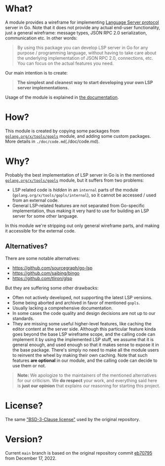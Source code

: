 # What?

A module provides a wireframe for implementing [Language Server protocol](https://langserver.org/) server in Go. Note
that it does not provide any actual end-user functionality, just a general wireframe: message types, JSON RPC 2.0
serialization, communication etc. In other words:

> By using this package you can develop LSP server in Go for any purpose / programming language, without having to take
> care about the underlying implementation of JSON RPC 2.0, connections, etc. You can focus on the actual features you
> need.

Our main intention is to create:

> **The simplest and cleanest way to start developing your own LSP server implementations.**

Usage of the module is explained in [the documentation](./doc/README.md).

# How?

This module is created by copying some packages from
[`golang.org/x/tools/gopls`](https://github.com/golang/tools/tree/master/gopls) module, and adding some custom packages.
More details in `./doc/code.md`(./doc/code.md).

# Why?

Probably the best implementation of LSP server in Go is in the mentioned
[`golang.org/x/tools/gopls`](https://github.com/golang/tools/tree/master/gopls) module, but it suffers from two
problems:

- LSP related code is _hidden_ in an `internal` parts of the module (`golang.org/x/tools/gopls/internal`), so it cannot
  be accessed / used from an external code.
- General LSP-related features are not separated from Go-specific implementation, thus making it very hard to use for
  building an LSP server for some other language.

In this module we're stripping out only general wireframe parts, and making it accessible for the external code.

## Alternatives?

There are some notable alternatives:

- https://github.com/sourcegraph/go-lsp
- https://github.com/saibing/bingo
- https://github.com/tliron/glsp

But they are suffering some other drawbacks:

- Often not actively developed, not supporting the latest LSP versions.
- Some being aborted and archived in favor of mentioned `gopls`.
- Usually lacking a comprehensive documentation.
- In some cases the code quality and design decisions are not up to our standards.
- They are missing some useful higher-level features, like caching the editor content at the server side. Although this
  particular feature kinda goes beyond the base LSP wireframe scope, and the calling code can implement it by using the
  implemented LSP stuff, we assume that it is general enough, and used enough so that it makes sense to expose it in the
  base package. There's simply no need to make all the module users to reinvent the wheel by making their own caching.
  Note that such features **are optional** in our module, and the calling code can decide to use them or not.

> **Note:** We apologize to the maintainers of the mentioned alternatives for our criticism. We **do respect** your
> work, and everything said here is **just our opinion** that explains our reasoning for starting this project.

# License?

The same ["BSD-3-Clause license"](./LICENSE) used by the original repository.

# Version?

Current `main` branch is based on the original repository commit
[eb70795](https://github.com/golang/tools/commit/eb70795aaccb8e6c9615c88085ef3414ba04b8c9) from December 17, 2022.

